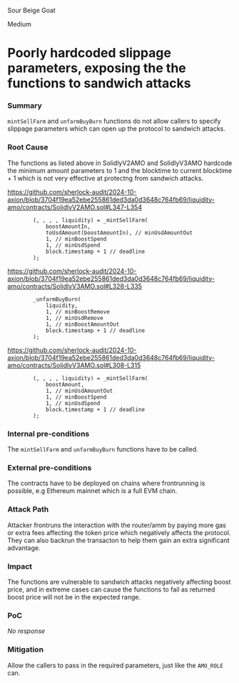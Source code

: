 Sour Beige Goat

Medium

# Poorly hardcoded slippage parameters, exposing the the functions to sandwich attacks




### Summary

`mintSellFarm` and `unfarmBuyBurn` functions do not allow callers to specify slippage parameters which can open up the protocol to sandwich attacks.

### Root Cause

The functions as listed above in SolidlyV2AMO and SolidlyV3AMO hardcode the minimum amount parameters to 1 and the blocktime to current blocktime + 1 which is not very effective at protectng from sandwich attacks.

https://github.com/sherlock-audit/2024-10-axion/blob/3704f19ea52ebe255861ded3da0d3648c764fb69/liquidity-amo/contracts/SolidlyV2AMO.sol#L347-L354

```solidity
        (, , , , liquidity) = _mintSellFarm( 
            boostAmountIn,
            toUsdAmount(boostAmountIn), // minUsdAmountOut
            1, // minBoostSpend
            1, // minUsdSpend
            block.timestamp + 1 // deadline
        );

```

https://github.com/sherlock-audit/2024-10-axion/blob/3704f19ea52ebe255861ded3da0d3648c764fb69/liquidity-amo/contracts/SolidlyV3AMO.sol#L328-L335

```solidity
        _unfarmBuyBurn(
            liquidity,
            1, // minBoostRemove
            1, // minUsdRemove
            1, // minBoostAmountOut
            block.timestamp + 1 // deadline
        );

```

https://github.com/sherlock-audit/2024-10-axion/blob/3704f19ea52ebe255861ded3da0d3648c764fb69/liquidity-amo/contracts/SolidlyV3AMO.sol#L308-L315

```solidity
        (, , , , liquidity) = _mintSellFarm( 
            boostAmount,
            1, // minUsdAmountOut
            1, // minBoostSpend
            1, // minUsdSpend
            block.timestamp + 1 // deadline
        );

```


### Internal pre-conditions

The `mintSellFarm` and `unfarmBuyBurn` functions have to be called.
 
### External pre-conditions

The contracts have to be deployed on chains where frontrunning is possible, e.g Ethereum mainnet which is a full EVM chain.
 
### Attack Path

Attacker frontruns the interaction with the router/amm by paying more gas or extra fees affecting the token price which negatively affects the protocol. They can also backrun the transacton to help them gain an extra significant advantage.
 
### Impact

The functions are vulnerable to sandwich attacks negatively affecting boost price, and in extreme cases can cause the functions to fail as returned boost price will not be in the expected range.

### PoC

_No response_
 
### Mitigation

Allow the callers to pass in the required parameters, just like the `AMO_ROLE` can.